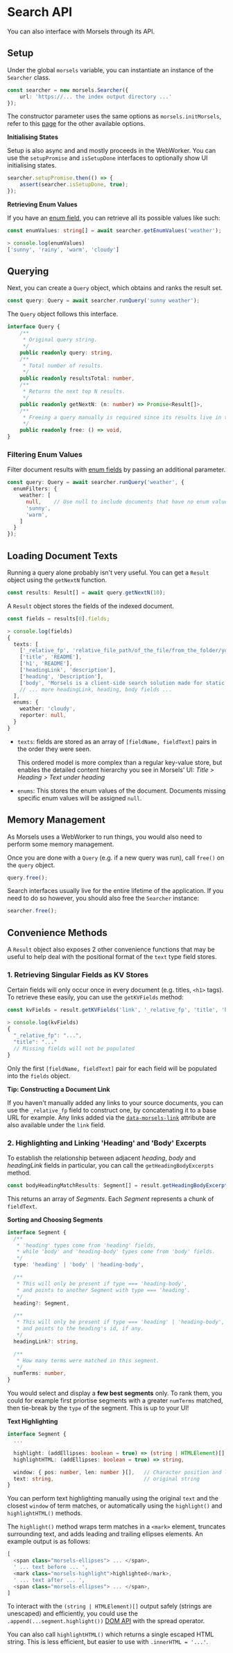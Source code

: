 # Search API

You can also interface with Morsels through its API.

## Setup

Under the global `morsels` variable, you can instantiate an instance of the `Searcher` class.

```ts
const searcher = new morsels.Searcher({
    url: 'https://... the index output directory ...'
});
```

The constructor parameter uses the same options as `morsels.initMorsels`, refer to this [page](./search_configuration.md#search-functionality-options) for the other available options.

**Initialising States**

Setup is also async and and mostly proceeds in the WebWorker. You can  use the `setupPromise` and `isSetupDone` interfaces to optionally show UI initialising states.

```ts
searcher.setupPromise.then(() => {
    assert(searcher.isSetupDone, true);
});
```

**Retrieving Enum Values**

If you have an [enum field](./indexer/fields.md#field-storage-storagetext), you can retrieve all its possible values like such:

```ts
const enumValues: string[] = await searcher.getEnumValues('weather');

> console.log(enumValues)
['sunny', 'rainy', 'warm', 'cloudy']
```

## Querying

Next, you can create a `Query` object, which obtains and ranks the result set. 

```ts
const query: Query = await searcher.runQuery('sunny weather');
```

The `Query` object follows this interface.

```ts
interface Query {
    /**
     * Original query string.
     */
    public readonly query: string,
    /**
     * Total number of results.
     */
    public readonly resultsTotal: number,
    /**
     * Returns the next top N results.
     */
    public readonly getNextN: (n: number) => Promise<Result[]>,
    /**
     * Freeing a query manually is required since its results live in the WebWorker.
     */
    public readonly free: () => void,
}
```

### Filtering Enum Values

Filter document results with [enum fields](./indexer/fields.md#field-storage-storagetext) by passing an additional parameter.

```ts
const query: Query = await searcher.runQuery('weather', {
  enumFilters: {
    weather: [
      null,    // Use null to include documents that have no enum values
      'sunny',
      'warm',
    ]
  }
});
```

## Loading Document Texts

Running a query alone probably isn't very useful. You can get a `Result` object using the `getNextN` function.

```ts
const results: Result[] = await query.getNextN(10);
```

A `Result` object stores the fields of the indexed document.

```ts
const fields = results[0].fields;

> console.log(fields)
{
  texts: [
    ['_relative_fp', 'relative_file_path/of_the_file/from_the_folder/you_indexed'],
    ['title', 'README'],
    ['h1', 'README'],
    ['headingLink', 'description'],
    ['heading', 'Description'],
    ['body', 'Morsels is a client-side search solution made for static sites, .....'],
    // ... more headingLink, heading, body fields ...
  ],
  enums: {
    weather: 'cloudy',
    reporter: null,
  }
}
```

- `texts`: fields are stored as an array of `[fieldName, fieldText]` pairs in the order they were seen.

   This ordered model is more complex than a regular key-value store, but enables the detailed content hierarchy you see in Morsels' UI: *Title > Heading > Text under heading*
- `enums`: This stores the enum values of the document. Documents missing specific enum values will be assigned `null`.

## Memory Management

As Morsels uses a WebWorker to run things, you would also need to perform some memory management.

Once you are done with a `Query` (e.g. if a new query was run), call `free()` on the `query` object.

```ts
query.free();
```

Search interfaces usually live for the entire lifetime of the application. If you need to do so however, you should also free the `Searcher` instance:

```ts
searcher.free();
```

## Convenience Methods

A `Result` object also exposes 2 other convenience functions that may be useful to help deal with the positional format of the `text` type field stores.

### 1. Retrieving Singular Fields as KV Stores

Certain fields will only occur once in every document (e.g. titles, `<h1>` tags). To retrieve these easily, you can use the `getKVFields` method:

```ts
const kvFields = result.getKVFields('link', '_relative_fp', 'title', 'h1');

> console.log(kvFields)
{
  "_relative_fp": "...",
  "title": "..."
  // Missing fields will not be populated
}
```

Only the first `[fieldName, fieldText]` pair for each field will be populated into the `fields` object.

**Tip: Constructing a Document Link**

If you haven't manually added any links to your source documents, you can use the `_relative_fp` field to construct one, by concatenating it to a base URL for example. Any links added via the [`data-morsels-link`](./linking_to_others.md) attribute are also available under the `link` field.

### 2. Highlighting and Linking 'Heading' and 'Body' Excerpts

To establish the relationship between adjacent *heading*, *body* and *headingLink* fields in particular, you can call the `getHeadingBodyExcerpts` method.

```ts
const bodyHeadingMatchResults: Segment[] = result.getHeadingBodyExcerpts();
```

This returns an array of *Segments*. Each *Segment* represents a chunk of `fieldText`.

**Sorting and Choosing Segments**

```ts
interface Segment {
  /**
   * 'heading' types come from 'heading' fields,
   * while 'body' and 'heading-body' types come from 'body' fields.
   */
  type: 'heading' | 'body' | 'heading-body',

  /**
   * This will only be present if type === 'heading-body',
   * and points to another Segment with type === 'heading'.
   */
  heading?: Segment,

  /**
   * This will only be present if type === 'heading' | 'heading-body',
   * and points to the heading's id, if any.
   */
  headingLink?: string,

  /**
   * How many terms were matched in this segment.
   */
  numTerms: number,
}
```

You would select and display a **few best segments** only. To rank them, you could for example first priortise segments with a greater `numTerms` matched, then tie-break by the `type` of the segment. This is up to your UI!

**Text Highlighting**

```ts
interface Segment {
  ...

  highlight: (addEllipses: boolean = true) => (string | HTMLElement)[],
  highlightHTML: (addEllipses: boolean = true) => string,

  window: { pos: number, len: number }[],   // Character position and length
  text: string,                             // original string
}

```

You can perform text highlighting manually using the original `text` and the closest `window` of term matches, or automatically using the `highlight()` and `highlightHTML()` methods.

The `highlight()` method wraps term matches in a `<mark>` element, truncates surrounding text, and adds leading and trailing ellipses elements. An example output is as follows:

```ts
[
  <span class="morsels-ellipses"> ... </span>,
  ' ... text before ... ',
  <mark class="morsels-highlight">highlighted</mark>,
  ' ... text after ... ',
  <span class="morsels-ellipses"> ... </span>,
]
```

To interact with the `(string | HTMLElement)[]` output safely (strings are unescaped) and efficiently, you could use the `.append(...segment.highlight())` [DOM API](https://developer.mozilla.org/en-US/docs/Web/API/Element/append) with the spread operator.

You can also call `highlightHTML()` which returns a single escaped HTML string. This is less efficient, but easier to use with `.innerHTML = '...'`.
